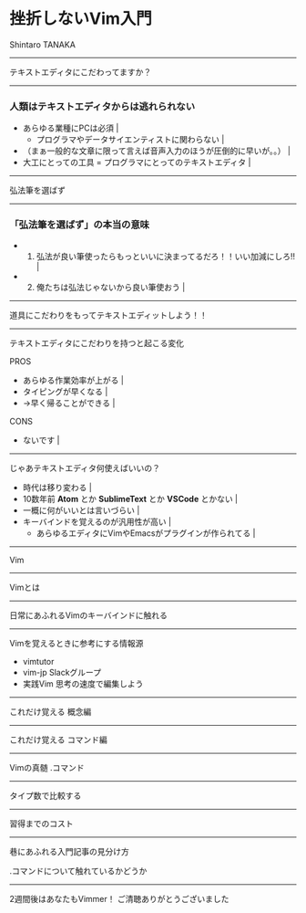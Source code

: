 # 挫折しないVim入門

Shintaro TANAKA

---

テキストエディタにこだわってますか？

---

### 人類はテキストエディタからは逃れられない

- あらゆる業種にPCは必須 |
  - プログラマやデータサイエンティストに関わらない |
- （まぁ一般的な文章に限って言えば音声入力のほうが圧倒的に早いが。。） |
- 大工にとっての工具 = プログラマにとってのテキストエディタ |

---

弘法筆を選ばず

---

### 「弘法筆を選ばず」の本当の意味


- 1. 弘法が良い筆使ったらもっといいに決まってるだろ！！いい加減にしろ!! |
- 2. 俺たちは弘法じゃないから良い筆使おう |

---

道具にこだわりをもってテキストエディットしよう！！

---

テキストエディタにこだわりを持つと起こる変化

PROS

- あらゆる作業効率が上がる |
- タイピングが早くなる |
- →早く帰ることができる |

CONS

- ないです |

---

じゃあテキストエディタ何使えばいいの？

- 時代は移り変わる |
- 10数年前 **Atom** とか **SublimeText** とか **VSCode** とかない |
- 一概に何がいいとは言いづらい |
- キーバインドを覚えるのが汎用性が高い |
   - あらゆるエディタにVimやEmacsがプラグインが作られてる |

---

Vim

---

Vimとは


---

日常にあふれるVimのキーバインドに触れる

---

Vimを覚えるときに参考にする情報源

- vimtutor
- vim-jp Slackグループ
- 実践Vim 思考の速度で編集しよう

---

これだけ覚える 概念編

---

これだけ覚える コマンド編

---

Vimの真髄 .コマンド

---

タイプ数で比較する

---

習得までのコスト

---

巷にあふれる入門記事の見分け方

.コマンドについて触れているかどうか

---

2週間後はあなたもVimmer！
ご清聴ありがとうございました
